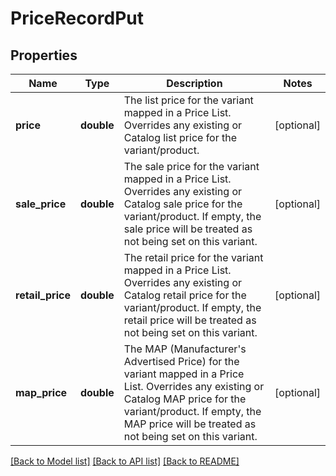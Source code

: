 # PriceRecordPut

## Properties
Name | Type | Description | Notes
------------ | ------------- | ------------- | -------------
**price** | **double** | The list price for the variant mapped in a Price List. Overrides any existing or Catalog list price for the variant/product. | [optional] 
**sale_price** | **double** | The sale price for the variant mapped in a Price List. Overrides any existing or Catalog sale price for the variant/product. If empty, the sale price will be treated as not being set on this variant. | [optional] 
**retail_price** | **double** | The retail price for the variant mapped in a Price List. Overrides any existing or Catalog retail price for the variant/product.  If empty, the retail price will be treated as not being set on this variant. | [optional] 
**map_price** | **double** | The MAP (Manufacturer&#39;s Advertised Price) for the variant mapped in a Price List. Overrides any existing or Catalog MAP price for the variant/product. If empty, the MAP price will be treated as not being set on this variant. | [optional] 

[[Back to Model list]](../README.md#documentation-for-models) [[Back to API list]](../README.md#documentation-for-api-endpoints) [[Back to README]](../README.md)


